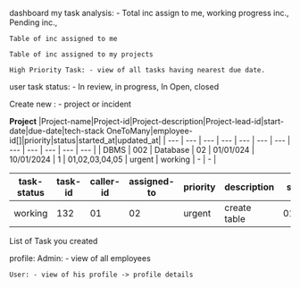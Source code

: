 dashboard
    my task analysis: - Total inc assign to me, working progress inc., Pending inc., 

    Table of inc assigned to me

    Table of inc assigned to my projects

    High Priority Task: - view of all tasks having nearest due date.

user task status: - In review, in progress, In Open, closed


Create new : - project or incident 

**Project**
|Project-name|Project-id|Project-description|Project-lead-id|start-date|due-date|tech-stack OneToMany|employee-id[]|priority|status|started_at|updated_at|
| --- | --- | --- | --- | --- | --- | --- | --- | --- | --- | --- | --- |
| DBMS | 002 | Database | 02 | 01/01/024 | 10/01/2024 | 1 | 01,02,03,04,05 | urgent | working | - | - |

|task-status|task-id|caller-id|assigned-to|priority|description| start-date|due-date | project-id|started_at|updated_at|
| --- | --- | --- | --- | --- | --- | --- | --- | --- | --- | --- |
| working | 132 | 01 | 02 | urgent |create table|01/01/2024|02/01/2024|01|-|-|

List of Task you created

profile: 
    Admin: - view of all employees

    User: - view of his profile -> profile details
    
